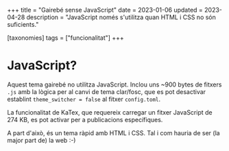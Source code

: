 +++
title = "Gairebé sense JavaScript"
date = 2023-01-06
updated = 2023-04-28
description = "JavaScript només s'utilitza quan HTML i CSS no són suficients."

[taxonomies]
tags = ["funcionalitat"]
+++

# JavaScript?

Aquest tema gairebé no utilitza JavaScript. Inclou uns ~900 bytes de fitxers `.js` amb la lògica per al canvi de tema clar/fosc, que es pot desactivar establint `theme_switcher = false` al fitxer `config.toml`.

La funcionalitat de KaTex, que requereix carregar un fitxer JavaScript de 274 KB, es pot activar per a publicacions específiques.

A part d'això, és un tema ràpid amb HTML i CSS. Tal i com hauria de ser (la major part de) la web :-)
